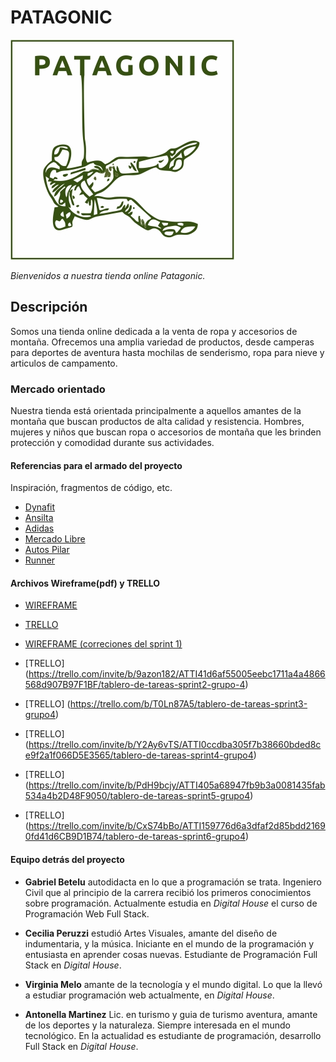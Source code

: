 # PATAGONIC
![Logo](/public/images/Logo_Patagonic_sin_fondo_baja_resolucion.jpg) 

*Bienvenidos a nuestra tienda online Patagonic.*

## Descripción

Somos una tienda online dedicada a la venta de ropa y accesorios de montaña. Ofrecemos una amplia variedad de productos, desde camperas para deportes de aventura hasta mochilas de senderismo, ropa para nieve y articulos de campamento. 

### Mercado orientado

Nuestra tienda está orientada principalmente a aquellos amantes de la montaña que buscan productos de alta calidad y resistencia. Hombres, mujeres y niños que buscan ropa o accesorios de montaña que les brinden protección y comodidad durante sus actividades.

#### Referencias para el armado del proyecto
Inspiración, fragmentos de código, etc.
* [Dynafit](https://www.dynafit.com)
* [Ansilta](https://www.ansilta.com)
* [Adidas](https://www.adidas.com.ar)
* [Mercado Libre](https://www.mercadolibre.com.ar)
* [Autos Pilar](https://https://autospilar.com)
* [Runner](https://www.tradeinn.com/runnerinn/es)

#### Archivos Wireframe(pdf) y TRELLO
* [WIREFRAME](https://github.com/gabrielbetelu/dh_grupo4_archivos/blob/203e61af96d0ee37e8fcf580f64457701a350e80/Wireframe.pdf)

* [TRELLO](https://trello.com/b/fTQanW8j/tablero-de-tareas-sprint1-grupo-4)

* [WIREFRAME (correciones del sprint 1)](https://github.com/gabrielbetelu/dh_grupo4_archivos.git)

* [TRELLO] (https://trello.com/invite/b/9azon182/ATTI41d6af55005eebc1711a4a4866568d907B97F1BF/tablero-de-tareas-sprint2-grupo-4) 

* [TRELLO] (https://trello.com/b/T0Ln87A5/tablero-de-tareas-sprint3-grupo4) 

* [TRELLO] (https://trello.com/invite/b/Y2Ay6vTS/ATTI0ccdba305f7b38660bded8ce9f2a1f066D5E3565/tablero-de-tareas-sprint4-grupo4)

* [TRELLO] (https://trello.com/invite/b/PdH9bcjy/ATTI405a68947fb9b3a0081435fab534a4b2D48F9050/tablero-de-tareas-sprint5-grupo4)

* [TRELLO] (https://trello.com/invite/b/CxS74bBo/ATTI159776d6a3dfaf2d85bdd21690fd41d6CB9D1B74/tablero-de-tareas-sprint6-grupo4)



#### Equipo detrás del proyecto

- **Gabriel Betelu** autodidacta en lo que a programación se trata. Ingeniero Civil que al principio de la carrera recibió los primeros conocimientos sobre programación.
 Actualmente estudia en *Digital House* el curso de Programación Web Full Stack.

- **Cecilia Peruzzi** estudió Artes Visuales, amante del diseño de indumentaria, y la música. Iniciante en el mundo de la programación y entusiasta en aprender cosas nuevas. 
 Estudiante de Programación Full Stack en *Digital House*.

- **Virginia Melo** amante de la tecnología y el mundo digital. Lo que la llevó a estudiar programación web actualmente, en *Digital House*. 

- **Antonella Martinez** Lic. en turismo y guia de turismo aventura, amante de los deportes y la naturaleza.
 Siempre interesada en el mundo tecnológico.
 En la actualidad es estudiante de programación, desarrollo Full Stack en *Digital House*.


